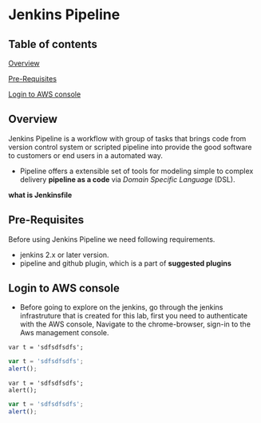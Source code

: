 # Jenkins Pipeline

## Table of contents

[Overview](#overview)

[Pre-Requisites](#pre-requisites)

[Login to AWS console](#login-to-aws-console)

## Overview

Jenkins Pipeline is a workflow with group of tasks that brings code from version control system or scripted pipeline into provide the good software to customers or end users in a automated way.

* Pipeline offers a extensible set of tools for modeling simple to complex delivery **pipeline as a code** via *Domain Specific Language* (DSL).

**what is Jenkinsfile**

## Pre-Requisites

Before using Jenkins Pipeline we need following requirements.

* jenkins 2.x or later version.
* pipeline and github plugin, which is a part of **suggested plugins**

## Login to AWS console

* Before going to explore on the jenkins, go through the jenkins infrastruture that is created for this lab, first you need to authenticate with the AWS console,  Navigate to the chrome-browser, sign-in to the Aws management console.

```
var t = 'sdfsdfsdfs';

```


```javascript
var t = 'sdfsdfsdfs';
alert();
```


```
var t = 'sdfsdfsdfs';
alert();
```

```typescript
var t = 'sdfsdfsdfs';
alert();
```
